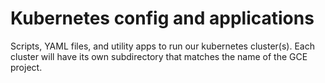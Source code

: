 Kubernetes config and applications
==================================

Scripts, YAML files, and utility apps to run our kubernetes cluster(s). Each
cluster will have its own subdirectory that matches the name of the GCE
project.
